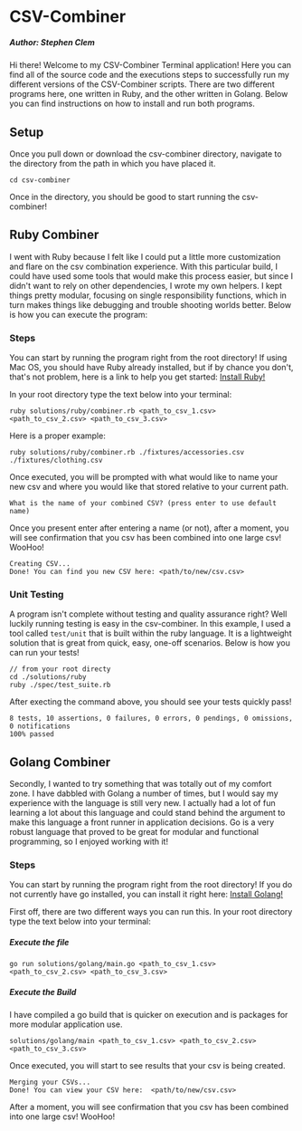# CSV-Combiner

##### Author: Stephen Clem

Hi there! Welcome to my CSV-Combiner Terminal application! Here you can find all of the source code and the executions steps to successfully run my different versions of the CSV-Combiner scripts. There are two different programs here, one written in Ruby, and the other written in Golang. Below you can find instructions on how to install and run both programs.

## Setup

Once you pull down or download the csv-combiner directory, navigate to the directory from the path in which you have placed it.

```
cd csv-combiner
```

Once in the directory, you should be good to start running the csv-combiner!

## Ruby Combiner 
I went with Ruby because I felt like I could put a little more customization and flare on the csv combination experience. With this particular build, I could have used some tools that would make this process easier, but since I didn't want to rely on other dependencies, I wrote my own helpers. I kept things pretty modular, focusing on single responsibility functions, which in turn makes things like debugging and trouble shooting worlds better. Below is how you can execute the program:

### Steps

You can start by running the program right from the root directory! If using Mac OS, you should have Ruby already installed, but if by chance you don't, that's not problem, here is a link to help you get started: [Install Ruby!](https://www.ruby-lang.org/en/documentation/installation/)

In your root directory type the text below into your terminal:

```
ruby solutions/ruby/combiner.rb <path_to_csv_1.csv> <path_to_csv_2.csv> <path_to_csv_3.csv>
```

Here is a proper example:

```
ruby solutions/ruby/combiner.rb ./fixtures/accessories.csv ./fixtures/clothing.csv
```

Once executed, you will be prompted with what would like to name your new csv and where you would like that stored relative to your current path.

```
What is the name of your combined CSV? (press enter to use default name)
```

Once you present enter after entering a name (or not), after a moment, you will see confirmation that you csv has been combined into one large csv! WooHoo!

```
Creating CSV...
Done! You can find you new CSV here: <path/to/new/csv.csv>
```

### Unit Testing
A program isn't complete without testing and quality assurance right? Well luckily running testing is easy in the csv-combiner. In this example, I used a tool called `test/unit` that is built within the ruby language. It is a lightweight solution that is great from quick, easy, one-off scenarios. Below is how you can run your tests!

```
// from your root directy
cd ./solutions/ruby
ruby ./spec/test_suite.rb
```
After execting the command above, you should see your tests quickly pass!

```
8 tests, 10 assertions, 0 failures, 0 errors, 0 pendings, 0 omissions, 0 notifications
100% passed
```

## Golang Combiner

Secondly, I wanted to try something that was totally out of my comfort zone. I have dabbled with Golang a number of times, but I would say my experience with the language is still very new. I actually had a lot of fun learning a lot about this language and could stand behind the argument to make this language a front runner in application decisions. Go is a very robust language that proved to be great for modular and functional programming, so I enjoyed working with it!

### Steps

You can start by running the program right from the root directory! If you do not currently have go installed, you can install it right here: [Install Golang!]([https://golang.org/doc/install](https://golang.org/doc/install))

First off, there are two different ways you can run this. In your root directory type the text below into your terminal:

#####  Execute the file

```
go run solutions/golang/main.go <path_to_csv_1.csv> <path_to_csv_2.csv> <path_to_csv_3.csv>
```

#####  Execute the Build

I have compiled a go build that is quicker on execution and is packages for more modular application use.

```
solutions/golang/main <path_to_csv_1.csv> <path_to_csv_2.csv> <path_to_csv_3.csv>
```

Once executed, you will start to see results that your csv is being created. 

```
Merging your CSVs...
Done! You can view your CSV here:  <path/to/new/csv.csv>
```

After a moment, you will see confirmation that you csv has been combined into one large csv! WooHoo!